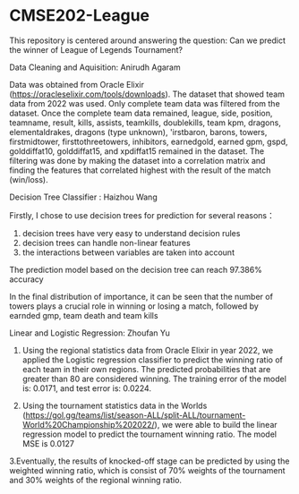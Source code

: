 # CMSE202-League

This repository is centered around answering the question: Can we predict the winner of League of Legends Tournament?


Data Cleaning and Aquisition: Anirudh Agaram

  Data was obtained from Oracle Elixir (https://oracleselixir.com/tools/downloads). The dataset that showed team data from 2022 was used. 
  Only complete team data was filtered from the dataset. Once the complete team data remained, league, side, position, teamname, result, kills, assists,
       teamkills, doublekills, team kpm, dragons, elementaldrakes,
       dragons (type unknown), 'irstbaron, barons, towers,
       firstmidtower, firsttothreetowers, inhibitors, earnedgold,
       earned gpm, gspd, golddiffat10, golddiffat15, and xpdiffat15 remained in the dataset. The filtering was done by making the dataset into a correlation matrix and finding the features that correlated highest with the result of the match (win/loss).


Decision Tree Classifier : Haizhou Wang

Firstly, I chose to use decision trees for prediction for several reasons：
1. decision trees have very easy to understand decision rules
2. decision trees can handle non-linear features
3. the interactions between variables are taken into account

The prediction model based on the decision tree can reach 97.386% accuracy

In the final distribution of importance, it can be seen that the number of towers plays a crucial role in winning or losing a match, followed by earnded gmp, team death and team kills

Linear and Logistic Regression: Zhoufan Yu

1. Using the regional statistics data from Oracle Elixir in year 2022, we applied the Logistic regression classifier to predict the winning ratio of each team in their own regions. The predicted probabilities that are greater than 80 are considered winning. The training error of the model is: 0.0171, and test error is: 0.0224.

2. Using the tournament statistics data in the Worlds (https://gol.gg/teams/list/season-ALL/split-ALL/tournament-World%20Championship%202022/), we were able to build the linear regression model to predict the tournament winning ratio. The model MSE is 0.0127

3.Eventually, the results of knocked-off stage can be predicted by using the weighted winning ratio, which is consist of 70% weights of the tournament and 30% weights of the regional winning ratio. 
